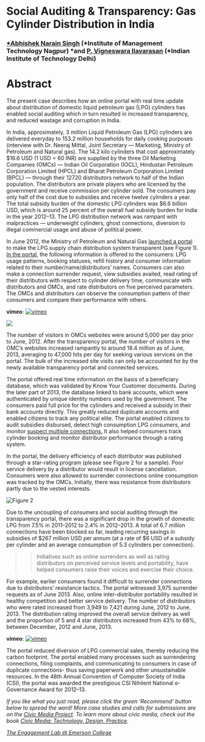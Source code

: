 # Social Auditing & Transparency: Gas Cylinder Distribution in India

### [\*Abhishek Narain Singh](http://scalar.usc.edu/works/civic-media-project/contributors-page#abhisheksingh) (*Institute of Management Technology Nagpur) *and [P. Vigneswara Ilavarasan](http://scalar.usc.edu/works/civic-media-project/contributors-page#vigneswarailavarasan) (\*Indian Institute of Technology Delhi)

# Abstract

The present case describes how an online portal with real time update about distribution of domestic liquid petroleum gas (LPG) cylinders has enabled social auditing which in turn resulted in increased transparency, and reduced wastage and corruption in India.

In India, approximately, 3 million Liquid Petroleum Gas (LPG) cylinders are delivered everyday to 153.2 million households for daily cooking purposes (interview with Dr. Neeraj Mittal, Joint Secretary — Marketing, Ministry of Petroleum and Natural gas). The 14.2 kilo cylinders that cost approximately $16.6 USD (1 USD = 60 INR) are supplied by the three Oil Marketing Companies (OMCs) — Indian Oil Corporation (IOCL), Hindustan Petroleum Corporation Limited (HPCL) and Bharat Petroleum Corporation Limited (BPCL) — through their 12720 distributors network to half of the Indian population. The distributors are private players who are licensed by the government and receive commission per cylinder sold. The consumers pay only half of the cost due to subsidies and receive twelve cylinders a year. The total subsidy burden of the domestic LPG cylinders was $6.6 billion USD, which is around 25 percent of the overall fuel subsidy burden for India in the year 2012–13. The LPG distribution network was rampant with malpractices — underweight cylinders, ghost connections, diversion to illegal commercial usage and abuse of political power.

In June 2012, the Ministry of Petroleum and Natural Gas [launched a portal](https://spandan.indianoil.co.in/transparency/) to make the LPG supply chain distribution system transparent (see Figure 1). [In the portal](https://www.youtube.com/watch?v=X5VrpeoV01U), the following information is offered to the consumers: LPG usage patterns, booking statuses, refill history and consumer information related to their number/name/distributors’ names. Consumers can also make a connection surrender request, view subsidies availed, read rating of their distributors with respect to cylinder delivery time, communicate with distributors and OMCs, and rate distributors on five perceived parameters. The OMCs and distributors can observe the consumption pattern of their consumers and compare their performance with others.

**vimeo**:
[![vimeo](http://i.vimeocdn.com/video/505133533_640.jpg)](https://player.vimeo.com/video/118166397)

![](https://res.cloudinary.com/engagement-lab-home/image/upload/v1/homepage-2.0/news/medium/0_GU1EHha3HoNLZFjI.png)

The number of visitors in OMCs websites were around 5,000 per day prior to June, 2012. After the transparency portal, the number of visitors in the OMC’s websites increased rampantly to around 18.4 million as of June, 2013, averaging to 47,000 hits per day for seeking various services on the portal. The bulk of the increased site visits can only be accounted for by the newly available transparency portal and connected services.

The portal offered real time information on the basis of a beneficiary database, which was validated by Know Your Customer documents. During the later part of 2013, the database linked to bank accounts, which were authenticated by unique identity numbers used by the government. The consumers paid full price for the cylinders and received a subsidy in their bank accounts directly. This greatly reduced duplicate accounts and enabled citizens to track any political elite. The portal enabled citizens to audit subsidies disbursed, detect high consumption LPG consumers, and monitor [suspect multiple connections.](https://www.youtube.com/watch?v=gZ9H7U6XmMo) It also helped consumers track cylinder booking and monitor distributor performance through a rating system.

In the portal, the delivery efficiency of each distributor was published through a star-rating program (please see Figure 2 for a sample). Poor service delivery by a distributor would result in license cancellation. Consumers were also allowed to surrender connections online consumption was tracked by the OMCs. Initially, there was resistance from distributors partly due to the vested interests.

![Figure 2](https://res.cloudinary.com/engagement-lab-home/image/upload/v1/homepage-2.0/news/medium/0_ka-X3DnzwjEbQemw.png)

Due to the uncoupling of consumers and social auditing through the transparency portal, there was a significant drop in the growth of domestic LPG from 7.5% in 2011–2012 to 2.4% in 2012–2013. A total of 6.7 million connections have been blocked so far, leading recurring savings in subsidies of $267 million USD per annum (at a rate of $6 USD of a subsidy per cylinder and an average consumption of 5.3 cylinders per connection).

> > Initiatives such as online surrenders as well as rating distributors on perceived service levels and portability, have helped consumers raise their voices and exercise their choice.

For example, earlier consumers found it difficult to surrender connections due to distributors’ resistance tactics. The portal witnessed 3,975 surrender requests as of June 2013. Also, online inter-distributor portability resulted in healthy competition and better service delivery. The number of distributors who were rated increased from 3,949 to 7,421 during June, 2012 to June, 2013. The distribution rating improved the overall service delivery as well and the proportion of 5 and 4 star distributors increased from 43% to 68%, between December, 2012 and June, 2013.

**vimeo**:
[![vimeo](http://i.vimeocdn.com/video/505133520_640.jpg)](https://player.vimeo.com/video/118166398)

The portal reduced diversion of LPG commercial sales, thereby reducing the carbon footprint. The portal enabled many processes such as surrendering connections, filing complaints, and communicating to consumers in case of duplicate connections- thus saving paperwork and other unsustainable resources. In the 48th Annual Convention of Computer Society of India (CSI), the portal was awarded the prestigious CSI Nihilent National e-Governance Award for 2012–13.

_If you like what you just read, please click the green ‘Recommend’ button below to spread the word! More case studies and calls for submissions are on the [Civic Media Project](http://www.civicmediaproject.com). To learn more about civic media, check out the book [Civic Media: Technology, Design, Practice](https://mitpress.mit.edu/books/civic-media)._

[_The Engagement Lab @ Emerson College_](http://elab.emerson.edu)
